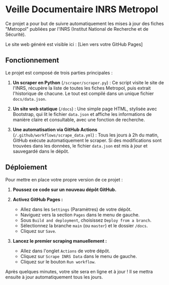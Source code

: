 
# Veille Documentaire INRS Metropol

Ce projet a pour but de suivre automatiquement les mises à jour des fiches "Metropol" publiées par l'INRS (Institut National de Recherche et de Sécurité).

Le site web généré est visible ici : [Lien vers votre GitHub Pages]

## Fonctionnement

Le projet est composé de trois parties principales :

1.  **Un scraper en Python** (`/scraper/scraper.py`) : Ce script visite le site de l'INRS, récupère la liste de toutes les fiches Metropol, puis extrait l'historique de chacune. Le tout est compilé dans un unique fichier `docs/data.json`.

2.  **Un site web statique** (`/docs`) : Une simple page HTML, stylisée avec Bootstrap, qui lit le fichier `data.json` et affiche les informations de manière claire et consultable, avec une fonction de recherche.

3.  **Une automatisation via GitHub Actions** (`/.github/workflows/scrape_data.yml`) : Tous les jours à 2h du matin, GitHub exécute automatiquement le scraper. Si des modifications sont trouvées dans les données, le fichier `data.json` est mis à jour et sauvegardé dans le dépôt.

## Déploiement

Pour mettre en place votre propre version de ce projet :

1.  **Poussez ce code sur un nouveau dépôt GitHub.**

2.  **Activez GitHub Pages :**
    *   Allez dans les `Settings` (Paramètres) de votre dépôt.
    *   Naviguez vers la section `Pages` dans le menu de gauche.
    *   Sous `Build and deployment`, choisissez `Deploy from a branch`.
    *   Sélectionnez la branche `main` (ou `master`) et le dossier `/docs`.
    *   Cliquez sur `Save`.

3.  **Lancez le premier scraping manuellement :**
    *   Allez dans l'onglet `Actions` de votre dépôt.
    *   Cliquez sur `Scrape INRS Data` dans le menu de gauche.
    *   Cliquez sur le bouton `Run workflow`.

Après quelques minutes, votre site sera en ligne et à jour ! Il se mettra ensuite à jour automatiquement tous les jours.
